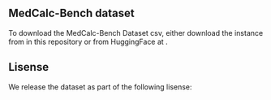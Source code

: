 ## MedCalc-Bench dataset

To download the MedCalc-Bench Dataset csv, either download the instance from in this repository or from HuggingFace at .

## Lisense 

We release the dataset as part of the following lisense: 

## 